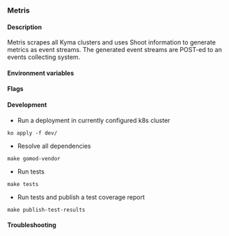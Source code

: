 ### Metris

#### Description
Metris scrapes all Kyma clusters and uses Shoot information to generate metrics as event streams. The generated event streams are POST-ed to an events collecting system.

#### Environment variables


#### Flags


#### Development
- Run a deployment in currently configured k8s cluster

```
ko apply -f dev/  
```

- Resolve all dependencies
```
make gomod-vendor
```

- Run tests
```
make tests
```

- Run tests and publish a test coverage report
```
make publish-test-results
```



#### Troubleshooting